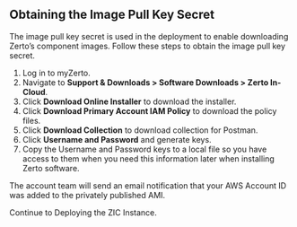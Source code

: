 ## Obtaining the Image Pull Key Secret

The image pull key secret is used in the deployment to enable downloading Zerto’s component images. Follow these steps to obtain the image pull key secret.

1.	Log in to myZerto.
2.	Navigate to **Support & Downloads > Software Downloads > Zerto In-Cloud**.
3.	Click **Download Online Installer** to download the installer.
4.	Click **Download Primary Account IAM Policy** to download the policy files.
5.	Click **Download Collection** to download collection for Postman.
6.	Click **Username and Password** and generate keys.
7.	Copy the Username and Password keys to a local file so you have access to them when you need this information later when installing Zerto software.

The account team will send an email notification that your AWS Account ID was added to the privately published AMI.

Continue to Deploying the ZIC Instance.
